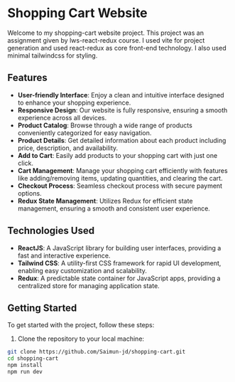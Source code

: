 

# Shopping Cart Website

Welcome to my shopping-cart website project. This project was an assignment given by lws-react-redux course. I used vite for project generation and used react-redux as core front-end technology. I also used minimal tailwindcss for styling.

## Features

- **User-friendly Interface**: Enjoy a clean and intuitive interface designed to enhance your shopping experience.
- **Responsive Design**: Our website is fully responsive, ensuring a smooth experience across all devices.
- **Product Catalog**: Browse through a wide range of products conveniently categorized for easy navigation.
- **Product Details**: Get detailed information about each product including price, description, and availability.
- **Add to Cart**: Easily add products to your shopping cart with just one click.
- **Cart Management**: Manage your shopping cart efficiently with features like adding/removing items, updating quantities, and clearing the cart.
- **Checkout Process**: Seamless checkout process with secure payment options.
- **Redux State Management**: Utilizes Redux for efficient state management, ensuring a smooth and consistent user experience.

## Technologies Used

- **ReactJS**: A JavaScript library for building user interfaces, providing a fast and interactive experience.
- **Tailwind CSS**: A utility-first CSS framework for rapid UI development, enabling easy customization and scalability.
- **Redux**: A predictable state container for JavaScript apps, providing a centralized store for managing application state.

## Getting Started

To get started with the project, follow these steps:

1. Clone the repository to your local machine:

```bash
git clone https://github.com/Saimun-jd/shopping-cart.git
cd shopping-cart
npm install
npm run dev
```
